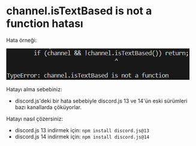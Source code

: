 # channel.isTextBased is not a function hatası

Hata örneği:

![Örnek](./images/isTextBased.png)

Hatayı alma sebebiniz:

- discord.js'deki bir hata sebebiyle discord.js 13 ve 14'ün eski sürümleri bazı kanallarda çöküyorlar.

Hatayı nasıl çözersiniz:

- discord.js 13 indirmek için: `npm install discord.js@13`
- discord.js 14 indirmek için: `npm install discord.js@14`

